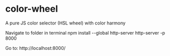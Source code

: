 # color-wheel
A pure JS color selector (HSL wheel) with color harmony

Navigate to folder in terminal
npm install --global http-server
http-server -p 8000

Go to: http://localhost:8000/
